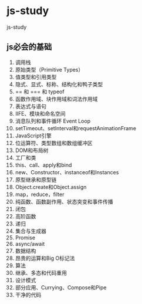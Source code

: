 # js-study
js-study

## js必会的基础
1. 调用栈
2. 原始类型（Primitive Types）
3. 值类型和引用类型
4. 隐式、显式、标称、结构化和鸭子类型
5. == 和 === 和 typeof
6. 函数作用域、块作用域和词法作用域
7. 表达式与语句
8. IIFE、模块和命名空间
9. 消息队列和事件循环 Event Loop
10. setTimeout、setInterval和requestAnimationFrame
11. JavaScript引擎
12. 位运算符、类型数组和数组缓冲区
13. DOM和布局树
14. 工厂和类
15. this、call、apply和bind
16. new、Constructor、instanceof和Instances
17. 原型继承和原型链
18. Object.create和Object.assign
19. map，reduce，filter
20. 纯函数、函数副作用、状态突变和事件传播
21. 闭包
22. 高阶函数
23. 递归
24. 集合与生成器
25. Promise
26. async/await
27. 数据结构
28. 昂贵的运算和Big O标记法
29. 算法
30. 继承、多态和代码重用
31. 设计模式
32. 部分应用、Currying、Compose和Pipe
33. 干净的代码

